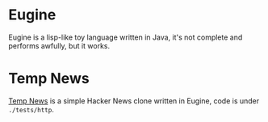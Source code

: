 # Eugine
Eugine is a lisp-like toy language written in Java, it's not complete and performs awfully, but it works. 

# Temp News
[Temp News](https://news.tmp.is) is a simple Hacker News clone written in Eugine, code is under `./tests/http`.